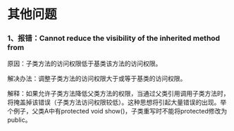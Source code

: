 # 其他问题

### 1、报错：Cannot reduce the visibility of the inherited method from

原因：子类方法的访问权限低于基类该方法的访问权限。

解决办法：调整子类方法的访问权限大于或等于基类的访问权限。

解释：如果允许子类方法降低父类方法的权限，当通过父类引用调用子类方法时，将掩盖掉该错误（子类方法访问权限较低）。这种思想将引起大量错误的出现。举个例子，父类A中有protected void show\(\)，子类重写时不能将protected修改为public。

